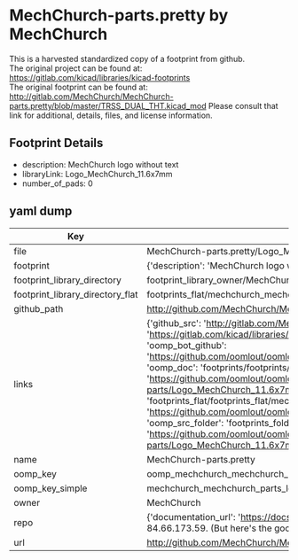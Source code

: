 # MechChurch-parts.pretty by MechChurch  
This is a harvested standardized copy of a footprint from github.  
The original project can be found at:  
https://gitlab.com/kicad/libraries/kicad-footprints  
The original footprint can be found at:
http://gitlab.com/MechChurch/MechChurch-parts.pretty/blob/master/TRSS_DUAL_THT.kicad_mod
Please consult that link for additional, details, files, and license information.  
## Footprint Details
* description: MechChurch logo without text  
* libraryLink: Logo_MechChurch_11.6x7mm  
* number_of_pads: 0  
## yaml dump  
| Key | Value |  
| --- | --- |  
| file | MechChurch-parts.pretty/Logo_MechChurch_11.6x7mm.kicad_mod |  
| footprint | {'description': 'MechChurch logo without text', 'libraryLink': 'Logo_MechChurch_11.6x7mm', 'number_of_pads': 0} |  
| footprint_library_directory | footprint_library_owner/MechChurch_MechChurch-parts.pretty |  
| footprint_library_directory_flat | footprints_flat/mechchurch_mechchurch_parts_logo_mechchurch_11_6x7mm/working |  
| github_path | http://github.com/MechChurch/MechChurch-parts.pretty/blob/master/Logo_MechChurch_11.6x7mm.kicad_mod |  
| links | {'github_src': 'http://gitlab.com/MechChurch/MechChurch-parts.pretty/blob/master/TRSS_DUAL_THT.kicad_mod', 'github_src_repo': 'https://gitlab.com/kicad/libraries/kicad-footprints', 'oomp_bot': 'footprints/mechchurch_mechchurch_parts_logo_mechchurch_11_6x7mm/working', 'oomp_bot_github': 'https://github.com/oomlout/oomlout_oomp_footprint_bot/tree/main/footprints/mechchurch_mechchurch_parts_logo_mechchurch_11_6x7mm/working', 'oomp_doc': 'footprints/footprints/MechChurch/MechChurch-parts/Logo_MechChurch_11.6x7mm/working/', 'oomp_doc_github': 'https://github.com/oomlout/oomlout_oomp_footprint_doc/tree/main/footprints/footprints/MechChurch/MechChurch-parts/Logo_MechChurch_11.6x7mm/working', 'oomp_src_flat': 'footprints_flat/footprints_flat/mechchurch_mechchurch_parts_logo_mechchurch_11_6x7mm/working', 'oomp_src_flat_github': 'https://github.com/oomlout/oomlout_oomp_footprint_src/tree/main/footprints_flat/mechchurch_mechchurch_parts_logo_mechchurch_11_6x7mm/working', 'oomp_src_folder': 'footprints_folder/footprints_folder/MechChurch/MechChurch-parts/Logo_MechChurch_11.6x7mm/working', 'oomp_src_folder_github': 'https://github.com/oomlout/oomlout_oomp_footprint_src/tree/main/footprints_folder/MechChurch/MechChurch-parts/Logo_MechChurch_11.6x7mm/working'} |  
| name | MechChurch-parts.pretty |  
| oomp_key | oomp_mechchurch_mechchurch_parts_logo_mechchurch_11_6x7mm |  
| oomp_key_simple | mechchurch_mechchurch_parts_logo_mechchurch_11_6x7mm |  
| owner | MechChurch |  
| repo | {'documentation_url': 'https://docs.github.com/rest/overview/resources-in-the-rest-api#rate-limiting', 'message': "API rate limit exceeded for 84.66.173.59. (But here's the good news: Authenticated requests get a higher rate limit. Check out the documentation for more details.)"} |  
| url | http://github.com/MechChurch/MechChurch-parts.pretty |  

